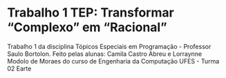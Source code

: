 # Trabalho 1 TEP: Transformar “Complexo” em “Racional”
Trabalho 1 da disciplina Tópicos Especiais em Programação - Professor Saulo Bortolon. Feito pelas alunas: Camila Castro Abreu e Lorraynne Modolo de Moraes do curso de Engenharia da Computação UFES - Turma 02 Earte
